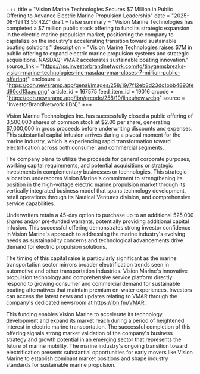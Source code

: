 +++
title = "Vision Marine Technologies Secures $7 Million in Public Offering to Advance Electric Marine Propulsion Leadership"
date = "2025-08-19T13:55:42Z"
draft = false
summary = "Vision Marine Technologies has completed a $7 million public stock offering to fund its strategic expansion in the electric marine propulsion market, positioning the company to capitalize on the industry's accelerating transition toward sustainable boating solutions."
description = "Vision Marine Technologies raises $7M in public offering to expand electric marine propulsion systems and strategic acquisitions. NASDAQ: VMAR accelerates sustainable boating innovation."
source_link = "https://rss.investorbrandnetwork.com/tg/tinygemsbreaks-vision-marine-technologies-inc-nasdaq-vmar-closes-7-million-public-offering/"
enclosure = "https://cdn.newsramp.app/genai/images/258/19/7f12eb8d23dc1bbb4893fed90cd13aac.png"
article_id = 167575
feed_item_id = 19016
qrcode = "https://cdn.newsramp.app/ibn/qrcode/258/19/lineuhew.webp"
source = "InvestorBrandNetwork (IBN)"
+++

<p>Vision Marine Technologies Inc. has successfully closed a public offering of 3,500,000 shares of common stock at $2.00 per share, generating $7,000,000 in gross proceeds before underwriting discounts and expenses. This substantial capital infusion arrives during a pivotal moment for the marine industry, which is experiencing rapid transformation toward electrification across both consumer and commercial segments.</p><p>The company plans to utilize the proceeds for general corporate purposes, working capital requirements, and potential acquisitions or strategic investments in complementary businesses or technologies. This strategic allocation underscores Vision Marine's commitment to strengthening its position in the high-voltage electric marine propulsion market through its vertically integrated business model that spans technology development, retail operations through its Nautical Ventures division, and comprehensive service capabilities.</p><p>Underwriters retain a 45-day option to purchase up to an additional 525,000 shares and/or pre-funded warrants, potentially providing additional capital infusion. This successful offering demonstrates strong investor confidence in Vision Marine's approach to addressing the marine industry's evolving needs as sustainability concerns and technological advancements drive demand for electric propulsion solutions.</p><p>The timing of this capital raise is particularly significant as the marine transportation sector mirrors broader electrification trends seen in automotive and other transportation industries. Vision Marine's innovative propulsion technology and comprehensive service platform directly respond to growing consumer and commercial demand for sustainable boating alternatives that maintain premium on-water experiences. Investors can access the latest news and updates relating to VMAR through the company's dedicated newsroom at <a href="https://ibn.fm/VMAR" rel="nofollow" target="_blank">https://ibn.fm/VMAR</a>.</p><p>This funding enables Vision Marine to accelerate its technology development and expand its market reach during a period of heightened interest in electric marine transportation. The successful completion of this offering signals strong market validation of the company's business strategy and growth potential in an emerging sector that represents the future of marine mobility. The marine industry's ongoing transition toward electrification presents substantial opportunities for early movers like Vision Marine to establish dominant market positions and shape industry standards for sustainable marine propulsion.</p>